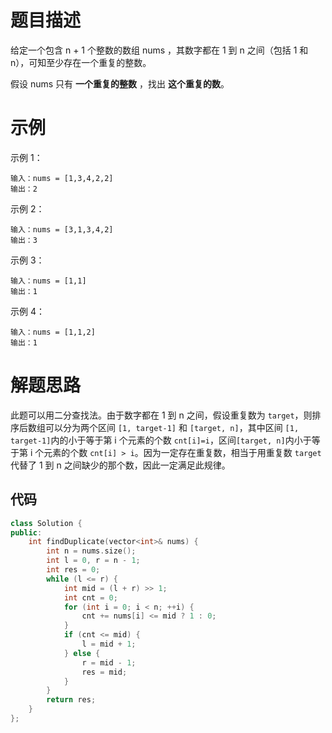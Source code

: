 # 题目描述
给定一个包含 n + 1 个整数的数组 nums ，其数字都在 1 到 n 之间（包括 1 和 n），可知至少存在一个重复的整数。

假设 nums 只有 **一个重复的整数** ，找出 **这个重复的数**。

# 示例
示例 1：
```
输入：nums = [1,3,4,2,2]
输出：2
```
示例 2：
```
输入：nums = [3,1,3,4,2]
输出：3
```
示例 3：
```
输入：nums = [1,1]
输出：1
```
示例 4：
```
输入：nums = [1,1,2]
输出：1
```
# 解题思路
此题可以用二分查找法。由于数字都在 1 到 n 之间，假设重复数为 `target`，则排序后数组可以分为两个区间 `[1, target-1]` 和 `[target, n]`，其中区间 `[1, target-1]`内的小于等于第 i 个元素的个数 `cnt[i]=i`，区间`[target, n]`内小于等于第 i 个元素的个数 `cnt[i] > i`。因为一定存在重复数，相当于用重复数 `target` 代替了 1 到 n 之间缺少的那个数，因此一定满足此规律。

## 代码
```cpp
class Solution {
public:
    int findDuplicate(vector<int>& nums) {
        int n = nums.size();
        int l = 0, r = n - 1;
        int res = 0;
        while (l <= r) {
            int mid = (l + r) >> 1;
            int cnt = 0;
            for (int i = 0; i < n; ++i) {
                cnt += nums[i] <= mid ? 1 : 0;
            }
            if (cnt <= mid) {
                l = mid + 1;
            } else {
                r = mid - 1;
                res = mid;
            }
        }
        return res;
    }
};
```
